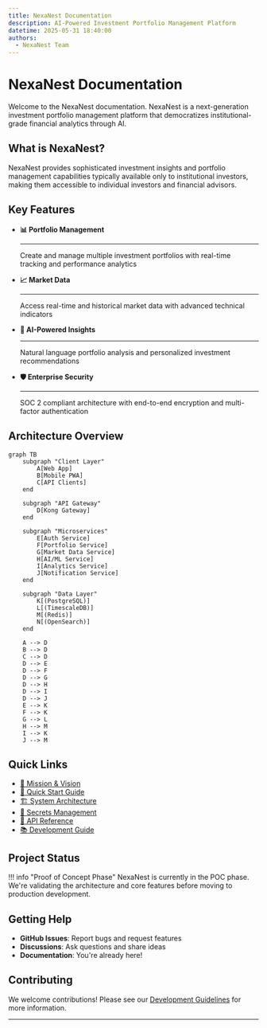 ```yaml
---
title: NexaNest Documentation
description: AI-Powered Investment Portfolio Management Platform
datetime: 2025-05-31 18:40:00
authors:
  - NexaNest Team
---
```


# NexaNest Documentation

Welcome to the NexaNest documentation. NexaNest is a next-generation investment portfolio management platform that
democratizes institutional-grade financial analytics through AI.

## What is NexaNest?

NexaNest provides sophisticated investment insights and portfolio management capabilities typically available only to
institutional investors, making them accessible to individual investors and financial advisors.

## Key Features

<div class="grid cards" markdown>

- **📊 Portfolio Management**

  ______________________________________________________________________

  Create and manage multiple investment portfolios with real-time tracking and performance analytics

- **📈 Market Data**

  ______________________________________________________________________

  Access real-time and historical market data with advanced technical indicators

- **🤖 AI-Powered Insights**

  ______________________________________________________________________

  Natural language portfolio analysis and personalized investment recommendations

- **🛡️ Enterprise Security**

  ______________________________________________________________________

  SOC 2 compliant architecture with end-to-end encryption and multi-factor authentication

</div>

## Architecture Overview

```mermaid
graph TB
    subgraph "Client Layer"
        A[Web App]
        B[Mobile PWA]
        C[API Clients]
    end
    
    subgraph "API Gateway"
        D[Kong Gateway]
    end
    
    subgraph "Microservices"
        E[Auth Service]
        F[Portfolio Service]
        G[Market Data Service]
        H[AI/ML Service]
        I[Analytics Service]
        J[Notification Service]
    end
    
    subgraph "Data Layer"
        K[(PostgreSQL)]
        L[(TimescaleDB)]
        M[(Redis)]
        N[(OpenSearch)]
    end
    
    A --> D
    B --> D
    C --> D
    D --> E
    D --> F
    D --> G
    D --> H
    D --> I
    D --> J
    E --> K
    F --> K
    G --> L
    H --> M
    I --> K
    J --> M
```

## Quick Links

- [🎯 Mission & Vision](mission-vision.md)
- [🚀 Quick Start Guide](getting-started/quickstart.md)
- [🏗️ System Architecture](architecture/ARCHITECTURE.md)
- [🔐 Secrets Management](infrastructure/secrets-management.md)
- [📡 API Reference](api/rest.md)
- [📚 Development Guide](development/IMPLEMENTATION_PLAN.md)

## Project Status

!!! info "Proof of Concept Phase"
NexaNest is currently in the POC phase. We're validating the architecture and core features before moving to
production development.

## Getting Help

- **GitHub Issues**: Report bugs and request features
- **Discussions**: Ask questions and share ideas
- **Documentation**: You're already here!

## Contributing

We welcome contributions! Please see our [Development Guidelines](development/guidelines.md) for more information.

______________________________________________________________________
